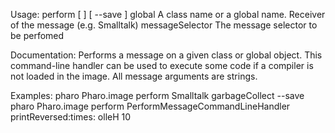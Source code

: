 Usage: perform <global> <messageSelector>  [ <arguments> ] [ --save ]
	global	A class name or a global name. Receiver of the message (e.g. Smalltalk)
	messageSelector   The message selector to be perfomed
	
Documentation:
Performs a message on a given class or global object. This command-line handler can be used to execute some code if a compiler is not loaded in the image. All message arguments are strings.

Examples:
	pharo Pharo.image perform Smalltalk garbageCollect --save
	pharo Pharo.image perform PerformMessageCommandLineHandler printReversed:times:  olleH 10
